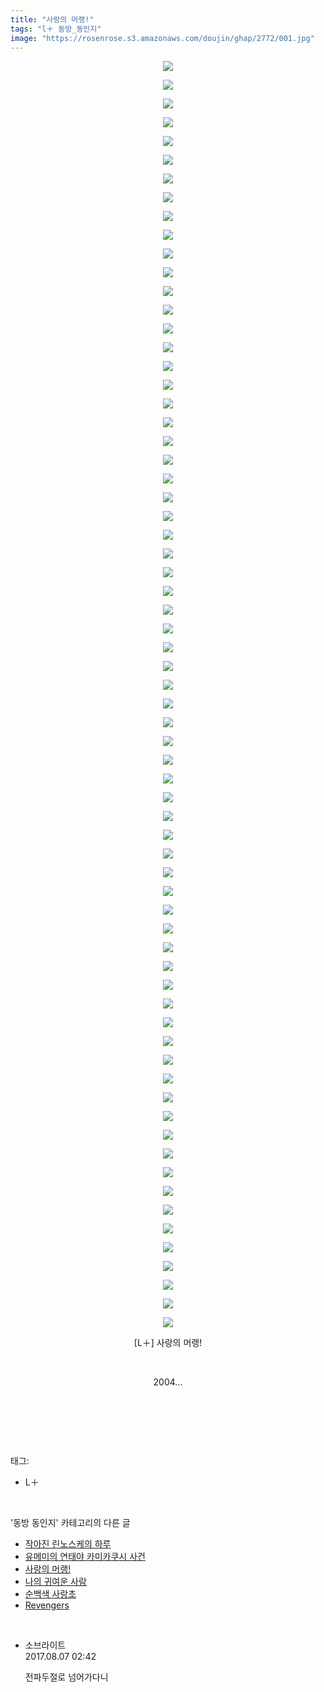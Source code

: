 ```yaml
---
title: "사랑의 머랭!"
tags: "l＋ 동방_동인지"
image: "https://rosenrose.s3.amazonaws.com/doujin/ghap/2772/001.jpg"
---
```

<div class="article">
<p style="text-align: center; clear: none; float: none;"><img src="{{ site.imgserver1 }}/ghap/2772/001.jpg"/></p>
<p style="text-align: center; clear: none; float: none;"><img src="{{ site.imgserver1 }}/ghap/2772/002.jpg"/></p>
<p style="text-align: center; clear: none; float: none;"><img src="{{ site.imgserver1 }}/ghap/2772/003.jpg"/></p>
<p style="text-align: center; clear: none; float: none;"><img src="{{ site.imgserver1 }}/ghap/2772/004.jpg"/></p>
<p style="text-align: center; clear: none; float: none;"><img src="{{ site.imgserver1 }}/ghap/2772/005.jpg"/></p>
<p style="text-align: center; clear: none; float: none;"><img src="{{ site.imgserver1 }}/ghap/2772/006.jpg"/></p>
<p style="text-align: center; clear: none; float: none;"><img src="{{ site.imgserver1 }}/ghap/2772/007.jpg"/></p>
<p style="text-align: center; clear: none; float: none;"><img src="{{ site.imgserver1 }}/ghap/2772/008.jpg"/></p>
<p style="text-align: center; clear: none; float: none;"><img src="{{ site.imgserver1 }}/ghap/2772/009.jpg"/></p>
<p style="text-align: center; clear: none; float: none;"><img src="{{ site.imgserver1 }}/ghap/2772/010.jpg"/></p>
<p style="text-align: center; clear: none; float: none;"><img src="{{ site.imgserver1 }}/ghap/2772/011.jpg"/></p>
<p style="text-align: center; clear: none; float: none;"><img src="{{ site.imgserver1 }}/ghap/2772/012.jpg"/></p>
<p style="text-align: center; clear: none; float: none;"><img src="{{ site.imgserver1 }}/ghap/2772/013.jpg"/></p>
<p style="text-align: center; clear: none; float: none;"><img src="{{ site.imgserver1 }}/ghap/2772/014.jpg"/></p>
<p style="text-align: center; clear: none; float: none;"><img src="{{ site.imgserver1 }}/ghap/2772/015.jpg"/></p>
<p style="text-align: center; clear: none; float: none;"><img src="{{ site.imgserver1 }}/ghap/2772/016.jpg"/></p>
<p style="text-align: center; clear: none; float: none;"><img src="{{ site.imgserver1 }}/ghap/2772/017.jpg"/></p>
<p style="text-align: center; clear: none; float: none;"><img src="{{ site.imgserver1 }}/ghap/2772/018.jpg"/></p>
<p style="text-align: center; clear: none; float: none;"><img src="{{ site.imgserver1 }}/ghap/2772/019.jpg"/></p>
<p style="text-align: center; clear: none; float: none;"><img src="{{ site.imgserver1 }}/ghap/2772/020.jpg"/></p>
<p style="text-align: center; clear: none; float: none;"><img src="{{ site.imgserver1 }}/ghap/2772/021.jpg"/></p>
<p style="text-align: center; clear: none; float: none;"><img src="{{ site.imgserver1 }}/ghap/2772/022.jpg"/></p>
<p style="text-align: center; clear: none; float: none;"><img src="{{ site.imgserver1 }}/ghap/2772/023.jpg"/></p>
<p style="text-align: center; clear: none; float: none;"><img src="{{ site.imgserver1 }}/ghap/2772/024.jpg"/></p>
<p style="text-align: center; clear: none; float: none;"><img src="{{ site.imgserver1 }}/ghap/2772/025.jpg"/></p>
<p style="text-align: center; clear: none; float: none;"><img src="{{ site.imgserver1 }}/ghap/2772/026.jpg"/></p>
<p style="text-align: center; clear: none; float: none;"><img src="{{ site.imgserver1 }}/ghap/2772/027.jpg"/></p>
<p style="text-align: center; clear: none; float: none;"><img src="{{ site.imgserver1 }}/ghap/2772/028.jpg"/></p>
<p style="text-align: center; clear: none; float: none;"><img src="{{ site.imgserver1 }}/ghap/2772/029.jpg"/></p>
<p style="text-align: center; clear: none; float: none;"><img src="{{ site.imgserver1 }}/ghap/2772/030.jpg"/></p>
<p style="text-align: center; clear: none; float: none;"><img src="{{ site.imgserver1 }}/ghap/2772/031.jpg"/></p>
<p style="text-align: center; clear: none; float: none;"><img src="{{ site.imgserver1 }}/ghap/2772/032.jpg"/></p>
<p style="text-align: center; clear: none; float: none;"><img src="{{ site.imgserver1 }}/ghap/2772/033.jpg"/></p>
<p style="text-align: center; clear: none; float: none;"><img src="{{ site.imgserver1 }}/ghap/2772/034.jpg"/></p>
<p style="text-align: center; clear: none; float: none;"><img src="{{ site.imgserver1 }}/ghap/2772/035.jpg"/></p>
<p style="text-align: center; clear: none; float: none;"><img src="{{ site.imgserver1 }}/ghap/2772/036.jpg"/></p>
<p style="text-align: center; clear: none; float: none;"><img src="{{ site.imgserver1 }}/ghap/2772/037.jpg"/></p>
<p style="text-align: center; clear: none; float: none;"><img src="{{ site.imgserver1 }}/ghap/2772/038.jpg"/></p>
<p style="text-align: center; clear: none; float: none;"><img src="{{ site.imgserver1 }}/ghap/2772/039.jpg"/></p>
<p style="text-align: center; clear: none; float: none;"><img src="{{ site.imgserver1 }}/ghap/2772/040.jpg"/></p>
<p style="text-align: center; clear: none; float: none;"><img src="{{ site.imgserver1 }}/ghap/2772/041.jpg"/></p>
<p style="text-align: center; clear: none; float: none;"><img src="{{ site.imgserver1 }}/ghap/2772/042.jpg"/></p>
<p style="text-align: center; clear: none; float: none;"><img src="{{ site.imgserver1 }}/ghap/2772/043.jpg"/></p>
<p style="text-align: center; clear: none; float: none;"><img src="{{ site.imgserver1 }}/ghap/2772/044.jpg"/></p>
<p style="text-align: center; clear: none; float: none;"><img src="{{ site.imgserver1 }}/ghap/2772/045.jpg"/></p>
<p style="text-align: center; clear: none; float: none;"><img src="{{ site.imgserver1 }}/ghap/2772/046.jpg"/></p>
<p style="text-align: center; clear: none; float: none;"><img src="{{ site.imgserver1 }}/ghap/2772/047.jpg"/></p>
<p style="text-align: center; clear: none; float: none;"><img src="{{ site.imgserver1 }}/ghap/2772/048.jpg"/></p>
<p style="text-align: center; clear: none; float: none;"><img src="{{ site.imgserver1 }}/ghap/2772/049.jpg"/></p>
<p style="text-align: center; clear: none; float: none;"><img src="{{ site.imgserver1 }}/ghap/2772/050.jpg"/></p>
<p style="text-align: center; clear: none; float: none;"><img src="{{ site.imgserver1 }}/ghap/2772/051.jpg"/></p>
<p style="text-align: center; clear: none; float: none;"><img src="{{ site.imgserver1 }}/ghap/2772/052.jpg"/></p>
<p style="text-align: center; clear: none; float: none;"><img src="{{ site.imgserver1 }}/ghap/2772/053.jpg"/></p>
<p style="text-align: center; clear: none; float: none;"><img src="{{ site.imgserver1 }}/ghap/2772/054.jpg"/></p>
<p style="text-align: center; clear: none; float: none;"><img src="{{ site.imgserver1 }}/ghap/2772/055.jpg"/></p>
<p style="text-align: center; clear: none; float: none;"><img src="{{ site.imgserver1 }}/ghap/2772/056.jpg"/></p>
<p style="text-align: center; clear: none; float: none;"><img src="{{ site.imgserver1 }}/ghap/2772/057.jpg"/></p>
<p style="text-align: center; clear: none; float: none;"><img src="{{ site.imgserver1 }}/ghap/2772/058.jpg"/></p>
<p style="text-align: center; clear: none; float: none;"><img src="{{ site.imgserver1 }}/ghap/2772/059.jpg"/></p>
<p style="text-align: center; clear: none; float: none;"><img src="{{ site.imgserver1 }}/ghap/2772/060.jpg"/></p>
<p style="text-align: center; clear: none; float: none;"><img src="{{ site.imgserver1 }}/ghap/2772/061.jpg"/></p>
<p style="text-align: center; clear: none; float: none;"><img src="{{ site.imgserver1 }}/ghap/2772/062.jpg"/></p>
<p style="text-align: center; clear: none; float: none;"><img src="{{ site.imgserver1 }}/ghap/2772/063.jpg"/></p>
<p style="text-align: center; clear: none; float: none;"><img src="{{ site.imgserver1 }}/ghap/2772/064.jpg"/></p>
<p style="text-align: center; clear: none; float: none;"><img src="{{ site.imgserver1 }}/ghap/2772/065.jpg"/></p>
<p style="text-align: center; clear: none; float: none;"><img src="{{ site.imgserver1 }}/ghap/2772/066.jpg"/></p>
<p style="text-align: center; clear: none; float: none;"><img src="{{ site.imgserver1 }}/ghap/2772/067.jpg"/></p>
<p style="text-align: center; clear: none; float: none;"><img src="{{ site.imgserver1 }}/ghap/2772/068.jpg"/></p>
<p style="text-align: center; clear: none; float: none;">[L＋] 사랑의 머랭!</p>
<p style="text-align: center; clear: none; float: none;"><br/></p>
<p style="text-align: center; clear: none; float: none;">2004...</p>
<p style="text-align: center; clear: none; float: none;"><br/></p>
<p><br/></p>
</div><br/>
<div class="tagTrail">
<p>태그: </p>
<ul>
<li>L＋</li>
</ul>
</div><br/>
<div class="another">
<p>'동방 동인지' 카테고리의 다른 글</p>
<ul>
<li><a href="/ghap_2781">작아진 린노스케의 하루</a></li>
<li><a href="/ghap_2778">유메미의 연태야 카미카쿠시 사건</a></li>
<li><a href="/ghap_2772">사랑의 머랭!</a></li>
<li><a href="/ghap_2771">나의 귀여운 사람</a></li>
<li><a href="/ghap_2769">순백색 사랑초</a></li>
<li><a href="/ghap_2768">Revengers</a></li>
</ul>
</div><br/>
<div class="cb_module cb_fluid">
<div class="cb_wrt cb_profile">
<div class="comment">
<ul>
<li class="cb_thumb_off" id="comment15053374">
<div class="cb_comment_area">
<div class="cb_info_area">
<div class="cb_section">
<span class="cb_nick_name">소브라이트</span>
</div>
<div class="cb_section">
<span class="cb_date">2017.08.07 02:42 </span>
</div>
</div>
<div class="cb_dsc_comment">
<p class="cb_dsc">
											전파두절로 넘어가다니
										</p>
</div>
</div></li>
</ul>
</div>
</div><!-- commentList close -->
</div><br/>

